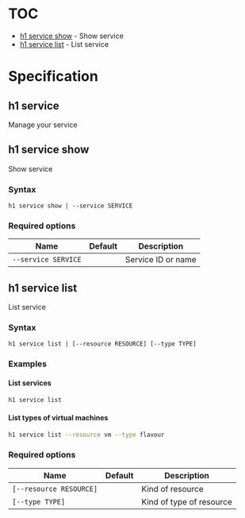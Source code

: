 # TOC

  * [h1 service show](#h1-service-show) - Show service
  * [h1 service list](#h1-service-list) - List service


# Specification

## h1 service

Manage your service

## h1 service show

Show service

### Syntax

```h1 service show | --service SERVICE```

### Required options

| Name | Default | Description |
| ---- | ------- | ----------- |
| ```--service SERVICE``` |  | Service ID or name |

## h1 service list

List service

### Syntax

```h1 service list | [--resource RESOURCE] [--type TYPE]```

### Examples

#### List services

```bash
h1 service list
````

#### List types of virtual machines 

```bash
h1 service list --resource vm --type flavour 
```

### Required options

| Name | Default | Description |
| ---- | ------- | ----------- |
| ```[--resource RESOURCE]``` |  | Kind of resource |
| ```[--type TYPE]``` |  | Kind of type of resource |

